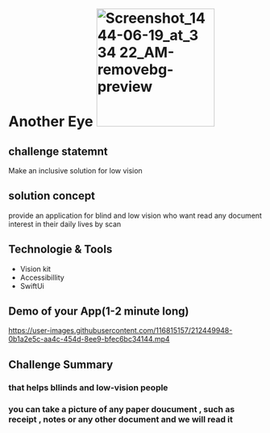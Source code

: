 # Another Eye <img width="234" alt="Screenshot_1444-06-19_at_3 34 22_AM-removebg-preview" src="https://user-images.githubusercontent.com/116815157/212344899-111ec4b5-b18e-4e00-8763-d0c4741d6b49.png">

## challenge statemnt
Make an inclusive solution for low vision
## solution concept
provide an application for blind and low vision who want read any document interest in their daily lives by scan
## Technologie & Tools 
- Vision kit 
- Accessibillity
- SwiftUi 
## Demo of your App(1-2 minute long)

https://user-images.githubusercontent.com/116815157/212449948-0b1a2e5c-aa4c-454d-8ee9-bfec6bc34144.mp4
## Challenge Summary
### that helps bllinds and low-vision people 
### you can take a picture of any paper doucument , such as receipt , notes or any other document and we will read it  
